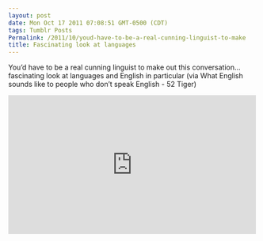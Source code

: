 ```yaml
---
layout: post
date: Mon Oct 17 2011 07:08:51 GMT-0500 (CDT)
tags: Tumblr Posts
Permalink: /2011/10/youd-have-to-be-a-real-cunning-linguist-to-make
title: Fascinating look at languages
---
```


You&rsquo;d have to be a real cunning linguist to make out this conversation&hellip; fascinating look at languages and English in particular (via What English sounds like to people who don’t speak English - 52 Tiger)

<iframe width="500" height="281" id="youtube_iframe" src="https://www.youtube.com/embed/Vt4Dfa4fOEY?feature=oembed&amp;enablejsapi=1&amp;origin=http://safe.txmblr.com&amp;wmode=opaque" frameborder="0" allowfullscreen=""></iframe>
